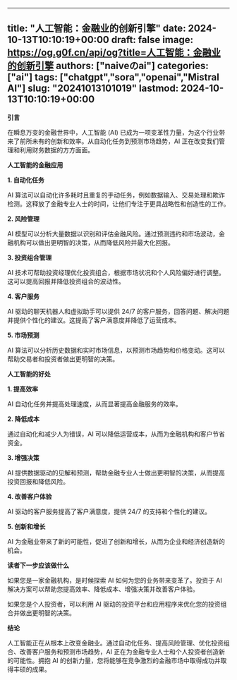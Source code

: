 
---
title: "人工智能：金融业的创新引擎"
date: 2024-10-13T10:10:19+00:00
draft: false
image: https://og.g0f.cn/api/og?title=人工智能：金融业的创新引擎
authors: ["naiveのai"]
categories: ["ai"]
tags: ["chatgpt","sora","openai","Mistral AI"]
slug: "20241013101019"
lastmod: 2024-10-13T10:10:19+00:00
---
**引言**

在瞬息万变的金融世界中，人工智能 (AI) 已成为一项变革性力量，为这个行业带来了前所未有的创新和效率。从自动化任务到预测市场趋势，AI 正在改变我们管理和利用财务数据的方方面面。

**人工智能的金融应用**

**1. 自动化任务**

AI 算法可以自动化许多耗时且重复的手动任务，例如数据输入、交易处理和欺诈检测。这释放了金融专业人士的时间，让他们专注于更具战略性和创造性的工作。

**2. 风险管理**

AI 模型可以分析大量数据以识别和评估金融风险。通过预测违约和市场波动，金融机构可以做出更明智的决策，从而降低风险并最大化回报。

**3. 投资组合管理**

AI 技术可帮助投资经理优化投资组合，根据市场状况和个人风险偏好进行调整。这可以提高回报并降低投资组合的波动性。

**4. 客户服务**

AI 驱动的聊天机器人和虚拟助手可以提供 24/7 的客户服务，回答问题、解决问题并提供个性化的建议。这提高了客户满意度并降低了运营成本。

**5. 市场预测**

AI 算法可以分析历史数据和实时市场信息，以预测市场趋势和价格变动。这可以帮助交易者和投资者做出更明智的决策。

**人工智能的好处**

**1. 提高效率**

AI 自动化任务并提高处理速度，从而显著提高金融服务的效率。

**2. 降低成本**

通过自动化和减少人为错误，AI 可以降低运营成本，从而为金融机构和客户节省资金。

**3. 增强决策**

AI 提供数据驱动的见解和预测，帮助金融专业人士做出更明智的决策，从而提高投资回报和降低风险。

**4. 改善客户体验**

AI 驱动的客户服务提高了客户满意度，提供 24/7 的支持和个性化的建议。

**5. 创新和增长**

AI 为金融业带来了新的可能性，促进了创新和增长，从而为企业和经济创造新的机会。

**读者下一步应该做什么**

如果您是一家金融机构，是时候探索 AI 如何为您的业务带来变革了。投资于 AI 解决方案可以帮助您提高效率、降低成本、增强决策并改善客户体验。

如果您是个人投资者，可以利用 AI 驱动的投资平台和应用程序来优化您的投资组合并做出更明智的决策。

**结论**

人工智能正在从根本上改变金融业。通过自动化任务、提高风险管理、优化投资组合、改善客户服务和预测市场趋势，AI 正在为金融专业人士和个人投资者创造新的可能性。拥抱 AI 的创新力量，您将能够在竞争激烈的金融市场中取得成功并取得丰硕的成果。